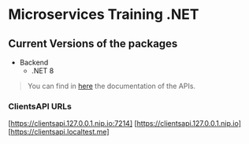 # Microservices Training .NET

## Current Versions of the packages
- Backend
    - .NET 8

> You can find in [here](_docs/api.md) the documentation of the APIs.

### ClientsAPI URLs
[https://clientsapi.127.0.0.1.nip.io:7214]
[https://clientsapi.127.0.0.1.nip.io]
[https://clientsapi.localtest.me]